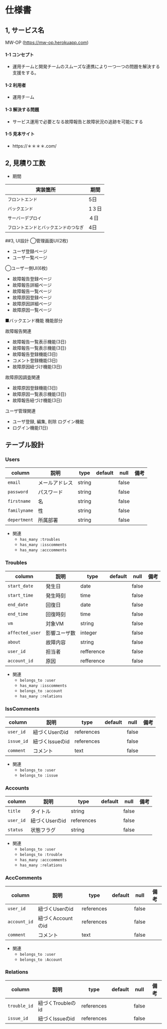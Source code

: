 # 仕様書
## 1, サービス名
MW-OP (https://mw-op.herokuapp.com)

#### 1-1 コンセプト
- 運用チームと開発チームのスムーズな連携により一つ一つの問題を解決する支援をする。

#### 1-2 利用者
- 運用チーム

#### 1-3 解決する問題
- サービス運用で必要となる故障報告と故障状況の追跡を可能にする

#### 1-5 見本サイト
- https://＊＊＊＊.com/

## 2, 見積り工数
- 期間

| 実装箇所 | 期間 |
|---|---|
| `フロントエンド` |5日|
| `バックエンド` |1３日|
| `サーバーデプロイ` |４日|
| `フロントエンドとバックエンドのつなぎ` |4日|

##3, UI設計
◯管理画面UI(2枚)
- ユーザ登録ページ
- ユーザ一覧ページ

◯ユーザー側UI(6枚)
- 故障報告登録ページ
- 故障報告詳細ページ
- 故障報告一覧ページ
- 故障原因登録ページ
- 故障原因詳細ページ
- 故障原因一覧ページ


■バックエンド機能
機能部分

故障報告関連
- 故障報告一覧表示機能(3日)
- 故障報告一覧表示機能(3日)
- 故障報告登録機能(3日)
- コメント登録機能(3日)
- 故障原因紐づけ機能(3日)

故障原因調査関連
- 故障原因登録機能(3日)
- 故障原因一覧表示機能(3日)
- 故障報告紐づけ機能(3日)

ユーザ管理関連
- ユーザ登録, 編集, 削除
ログイン機能
- ログイン機能(1日)

## テーブル設計

### Users

|column|説明|type|default|null|備考|
|---|---|---|---|---|---|
| `email` | メールアドレス | string | | false | |
| `password` | パスワード | string | | false | |
| `firstname` | 名 | string |  | false | |
| `familyname` | 性 | string |  | false | |
| `depertment` | 所属部署 | string | | false | |

- 関連
  - `has_many :troubles`
  - `has_many :isscomments`
  - `has_many :acccomments`


### Troubles

| column | 説明 | type | default | null | 備考 |
|---|---|---|---|---|---|
| `start_date` | 発生日 | date | | false | |
| `start_time` | 発生時刻 | time | | false | |
| `end_date` | 回復日 | date | | false | |
| `end_time` | 回復時刻 | time | | false | |
| `vm` | 対象VM | string | | false | |
| `affected_user` | 影響ユーザ数 | integer | | false | |
| `about` | 故障内容 | string | | false | |
| `user_id` | 担当者 | refference | | false | |
| `account_id` | 原因 | refference | | false | |

- 関連
  - `belongs_to :user`
  - `has_many :isscomments`
  - `belongs_to :account`
  - `has_many :relations`

### IssComments

| column | 説明 | type | default | null | 備考 |
|---|---|---|---|---|---|
| `user_id` | 紐づくUserのid | references | | false | |
| `issue_id` | 紐づくIssueのid | references | | false | |
| `comment` | コメント | text | | false | |

- 関連
  - `belongs_to :user`
  - `belongs_to :issue`


### Accounts

| column | 説明 | type | default | null | 備考 |
|---|---|---|---|---|---|
| `title` | タイトル | string | | false | |
| `user_id` | 紐づくUserのid | references | | false | |
| `status` | 状態フラグ | string | | false | |


- 関連
  - `belongs_to :user`
  - `belongs_to :trouble`
  - `has_many :acccomments`
  - `has_many :relations`


### AccComments

| column | 説明 | type | default | null | 備考 |
|---|---|---|---|---|---|
| `user_id` | 紐づくUserのid | references | | false | |
| `account_id` | 紐づくAccountのid | references | | false | |
| `comment` | コメント | text | | false | |

- 関連
  - `belongs_to :user`
  - `belongs_to :Account`

### Relations

| column | 説明 | type | default | null | 備考 |
|---|---|---|---|---|---|
| `trouble_id` | 紐づくTroubleのid | references | | false | |
| `issue_id` | 紐づくIssueのid | references | | false | |

